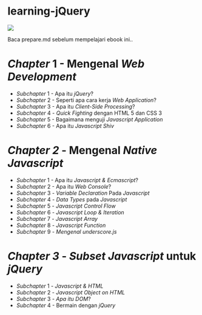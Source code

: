 # learning-jQuery
<img src ="https://github.com/PUSRISTEK/learning-jQuery/blob/master/images/cover.jpg">
<p>Baca prepare.md sebelum mempelajari ebook ini..</p>

<h1><i>Chapter</i> 1 - Mengenal <i>Web Development</i></h1>
<ul>
<li><i>Subchapter</i> 1 - Apa itu <i>jQuery</i>?</li>
<li><i>Subchapter</i> 2 - Seperti apa cara kerja <i>Web Application</i>?</li>
<li><i>Subchapter</i> 3 - Apa itu <i>Client-Side Processing</i>?</li>
<li><i>Subchapter</i> 4 - <i>Quick Fighting</i> dengan HTML 5 dan CSS 3</li>
<li><i>Subchapter</i> 5 - Bagaimana menguji <i>Javascript Application</i></li>
<li><i>Subchapter</i> 6 - Apa itu <i>Javascript Shiv</i></li>
</ul>
<h1><i>Chapter 2</i> - Mengenal <i>Native Javascript</i></h1>
<ul>
<li><i>Subchapter</i> 1 - Apa itu <i>Javascript & Ecmascript</i>?</li>
<li><i>Subchapter</i> 2 - Apa itu <i>Web Console</i>?</li>
<li><i>Subchapter</i> 3 - <i>Variable Declaration</i> Pada <i>Javascript</i>
<li><i>Subchapter</i> 4 - <i>Data Types</i> pada <i>Javascript</i></li>
<li><i>Subchapter</i> 5 - <i>Javascript Control Flow</i></li>
<li><i>Subchapter</i> 6 - <i>Javascript Loop & Iteration</i></li>
<li><i>Subchapter</i> 7 - <i>Javascript Array</i></li>
<li><i>Subchapter</i> 8 - <i>Javascript Function</i></li>
<li><i>Subchapter</i> 9 - <i>Mengenal underscore.js</i></li>
</ul>
<h1><i>Chapter 3</i> - <i>Subset Javascript</i> untuk <i>jQuery</i></h1>
<ul>
<li><i>Subchapter</i> 1 - <i>Javascript & HTML</i></li>
<li><i>Subchapter</i> 2 - <i>Javascript Object on HTML</i></li>
<li><i>Subchapter</i> 3 - <i>Apa itu DOM</i>?</li>
<li><i>Subchapter</i> 4 - Bermain dengan <i>jQuery</i></li>
</ul>
